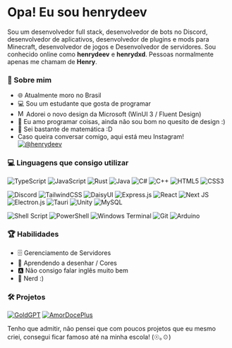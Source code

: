 # Opa! Eu sou henrydeev


Sou um desenvolvedor full stack, desenvolvedor de bots no Discord, desenvolvedor de aplicativos, desenvolvedor de plugins e mods para Minecraft, desenvolvedor de jogos e Desenvolvedor de servidores. Sou conhecido online como **henrydeev** e **henrydxd**. Pessoas
normalmente apenas me chamam de **Henry**.


### 💫 Sobre mim

- 🌐 Atualmente moro no Brasil
- 💻 Sou um estudante que gosta de programar
- <picture>
    <source media="(prefers-color-scheme: dark)" srcset="microsoft-dark.svg">
    <img alt="Microsoft Icon" src="microsoft-light.svg" width="15">
  </picture> Adorei o novo design da Microsoft (WinUI 3 / Fluent Design)
- 🎨 Eu amo programar coisas, ainda não sou bom no quesito de design :)
- 📘 Sei bastante de matemática :D
- Caso queira conversar comigo, aqui está meu Instagram!
[![@henrydeev](https://img.shields.io/badge/henrydeev-%23E4405F.svg?style=for-the-badge&logo=instagram&logoColor=white)](https://instagram.com/henrydeev_?igshid=NGVhN2U2NjQ0Yg==/)


### 💻 Linguagens que consigo utilizar

![TypeScript](https://img.shields.io/badge/typescript-%23007ACC.svg?style=for-the-badge&logo=typescript&logoColor=white)
![JavaScript](https://img.shields.io/badge/javascript-%23323330.svg?style=for-the-badge&logo=javascript&logoColor=%23F7DF1E)
![Rust](https://img.shields.io/badge/rust-%23000000.svg?style=for-the-badge&logo=rust&logoColor=white)
![Java](https://img.shields.io/badge/java-%23ED8B00.svg?style=for-the-badge&logo=openjdk&logoColor=white)
![C#](https://img.shields.io/badge/c%23-%23239120.svg?style=for-the-badge&logo=c-sharp&logoColor=white)
![C++](https://img.shields.io/badge/c++-%2300599C.svg?style=for-the-badge&logo=c%2B%2B&logoColor=white)
![HTML5](https://img.shields.io/badge/html5-%23E34F26.svg?style=for-the-badge&logo=html5&logoColor=white)
![CSS3](https://img.shields.io/badge/css3-%231572B6.svg?style=for-the-badge&logo=css3&logoColor=white)

![Discord](https://img.shields.io/badge/Discord-%235865F2.svg?style=for-the-badge&logo=discord&logoColor=white)
![TailwindCSS](https://img.shields.io/badge/tailwindcss-%2338B2AC.svg?style=for-the-badge&logo=tailwind-css&logoColor=white)
![DaisyUI](https://img.shields.io/badge/daisyui-5A0EF8?style=for-the-badge&logo=daisyui&logoColor=white)
![Express.js](https://img.shields.io/badge/express.js-%23404d59.svg?style=for-the-badge&logo=express&logoColor=%2361DAFB)
![React](https://img.shields.io/badge/react-%2320232a.svg?style=for-the-badge&logo=react&logoColor=%2361DAFB)
![Next JS](https://img.shields.io/badge/Next-black?style=for-the-badge&logo=next.js&logoColor=white)
![Electron.js](https://img.shields.io/badge/Electron-191970?style=for-the-badge&logo=Electron&logoColor=white)
![Tauri](https://img.shields.io/badge/tauri-%2324C8DB.svg?style=for-the-badge&logo=tauri&logoColor=%23FFFFFF)
![Unity](https://img.shields.io/badge/unity-%23000000.svg?style=for-the-badge&logo=unity&logoColor=white)
![MySQL](https://img.shields.io/badge/mysql-%2300f.svg?style=for-the-badge&logo=mysql&logoColor=white)

![Shell Script](https://img.shields.io/badge/shell_script-%23121011.svg?style=for-the-badge&logo=gnu-bash&logoColor=white)
![PowerShell](https://img.shields.io/badge/PowerShell-%235391FE.svg?style=for-the-badge&logo=powershell&logoColor=white)
![Windows Terminal](https://img.shields.io/badge/Windows%20Terminal-%234D4D4D.svg?style=for-the-badge&logo=windows-terminal&logoColor=white)
![Git](https://img.shields.io/badge/git-%23F05033.svg?style=for-the-badge&logo=git&logoColor=white)
![Arduino](https://img.shields.io/badge/-Arduino-00979D?style=for-the-badge&logo=Arduino&logoColor=white)

### 🏆 Habilidades

- 🗄️ Gerenciamento de Servidores
- 🎨 Aprendendo a desenhar / Cores
- 🅰 Não consigo falar inglês muito bem
- 📘 Nerd :)

### 🛠️ Projetos

[![GoldGPT](https://img.shields.io/badge/GoldGPT-ffd700?style=for-the-badge&logo=&logoColor=white)](https://www.github.com/henrydeev/GoldGPT)
[![AmorDocePlus](https://img.shields.io/badge/AmorDoce%20Plus-ff0000?style=for-the-badge&logo=&logoColor=white)](https://www.github.com/henrydeev/AmorDocePlus)

Tenho que admitir, não pensei que com poucos projetos que eu mesmo criei, consegui ficar famoso até na minha escola! (⁠☉⁠｡⁠☉⁠)
